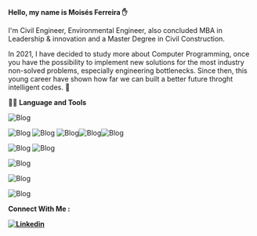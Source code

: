 <br> <strong> Hello, my name is Moisés Ferreira ✋ </strong></br>
<p> I'm Civil Engineer, Environmental Engineer, also concluded MBA in Leadership & innovation and a Master Degree in Civil Construction. </p>
<p> In 2021, I have decided to study more about Computer Programming, once you have the possibility to implement new solutions for the most industry non-solved problems, especially engineering bottlenecks. Since then, this young career have shown how far we can built a better future throght intelligent codes. 🚀



<p> 👨‍💻 <strong> Language and Tools</strong></p>



![Blog](https://img.shields.io/badge/GitHub-100000?style=for-the-badge&logo=github&logoColor=white)


![Blog](https://img.shields.io/badge/JavaScript-F7DF1E?style=for-the-badge&logo=javascript&logoColor=black) ![Blog](https://img.shields.io/badge/HTML5-E34F26?style=for-the-badge&logo=html5&logoColor=white)  ![Blog](https://img.shields.io/badge/CSS3-1572B6?style=for-the-badge&logo=css3&logoColor=white)![Blog](https://img.shields.io/badge/Bootstrap-563D7C?style=for-the-badge&logo=bootstrap&logoColor=white)![Blog](https://img.shields.io/badge/React-20232A?style=for-the-badge&logo=react&logoColor=61DAFB)

![Blog](https://img.shields.io/badge/Python-14354C?style=for-the-badge&logo=python&logoColor=white) ![Blog](https://img.shields.io/badge/R-276DC3?style=for-the-badge&logo=r&logoColor=white)

![Blog](https://img.shields.io/badge/Microsoft_Office-D83B01?style=for-the-badge&logo=microsoft-office&logoColor=white)

![Blog](https://github-readme-stats.vercel.app/api?username=engmfes&theme=blue-green)

![Blog](https://github-readme-stats.vercel.app/api/top-langs/?username=engmfes&theme=blue-green)


<p1><strong>Connect With Me :<strong></p1>

[![Linkedin](https://img.shields.io/badge/LinkedIn-0077B5?style=for-the-badge&logo=linkedin&logoColor=white)](https://www.linkedin.com/in/mois%C3%A9s-ferreira-eleut%C3%A9rio-silva-97451492/)

